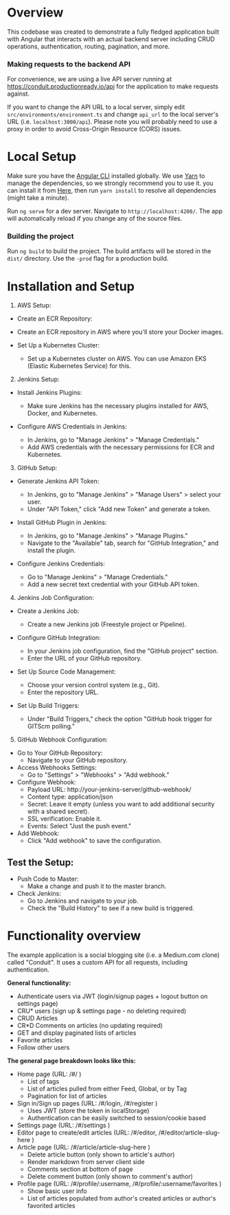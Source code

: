 # Overview

This codebase was created to demonstrate a fully fledged application built with Angular that interacts with an actual backend server including CRUD operations, authentication, routing, pagination, and more. 

### Making requests to the backend API

For convenience, we are using a live API server running at https://conduit.productionready.io/api for the application to make requests against.

If you want to change the API URL to a local server, simply edit `src/environments/environment.ts` and change `api_url` to the local server's URL (i.e. `localhost:3000/api`). Please note you will probably need to use a proxy in order to avoid Cross-Origin Resource (CORS) issues. 


# Local Setup

Make sure you have the [Angular CLI](https://github.com/angular/angular-cli#installation) installed globally. We use [Yarn](https://yarnpkg.com) to manage the dependencies, so we strongly recommend you to use it. you can install it from [Here](https://yarnpkg.com/en/docs/install), then run `yarn install` to resolve all dependencies (might take a minute).

Run `ng serve` for a dev server. Navigate to `http://localhost:4200/`. The app will automatically reload if you change any of the source files.

### Building the project

Run `ng build` to build the project. The build artifacts will be stored in the `dist/` directory. Use the `-prod` flag for a production build.

# Installation and Setup

1. AWS Setup:
* Create an ECR Repository:
* Create an ECR repository in AWS where you'll store your Docker images.

* Set Up a Kubernetes Cluster:
  * Set up a Kubernetes cluster on AWS. You can use Amazon EKS (Elastic Kubernetes Service) for this.

2. Jenkins Setup:
* Install Jenkins Plugins:
  * Make sure Jenkins has the necessary plugins installed for AWS, Docker, and Kubernetes.

* Configure AWS Credentials in Jenkins:
  * In Jenkins, go to "Manage Jenkins" > "Manage Credentials."
  * Add AWS credentials with the necessary permissions for ECR and Kubernetes.

3. GitHub Setup:
* Generate Jenkins API Token:
  * In Jenkins, go to "Manage Jenkins" > "Manage Users" > select your user.
  * Under "API Token," click "Add new Token" and generate a token.

* Install GitHub Plugin in Jenkins:
  * In Jenkins, go to "Manage Jenkins" > "Manage Plugins."
  * Navigate to the "Available" tab, search for "GitHub Integration," and install the plugin.

* Configure Jenkins Credentials:
  * Go to "Manage Jenkins" > "Manage Credentials."
  * Add a new secret text credential with your GitHub API token.

4. Jenkins Job Configuration:
* Create a Jenkins Job:
  * Create a new Jenkins job (Freestyle project or Pipeline).

* Configure GitHub Integration:
  * In your Jenkins job configuration, find the "GitHub project" section.
  * Enter the URL of your GitHub repository.

* Set Up Source Code Management:
  * Choose your version control system (e.g., Git).
  * Enter the repository URL.

* Set Up Build Triggers:
  * Under "Build Triggers," check the option "GitHub hook trigger for GITScm polling."

5. GitHub Webhook Configuration:
* Go to Your GitHub Repository:
  * Navigate to your GitHub repository.
* Access Webhooks Settings:
  * Go to "Settings" > "Webhooks" > "Add webhook."
* Configure Webhook:
  * Payload URL: http://your-jenkins-server/github-webhook/
  * Content type: application/json
  * Secret: Leave it empty (unless you want to add additional security with a shared secret).
  * SSL verification: Enable it.
  * Events: Select "Just the push event."
* Add Webhook:
  * Click "Add webhook" to save the configuration.

## Test the Setup:
* Push Code to Master:
  * Make a change and push it to the master branch.
* Check Jenkins:
  * Go to Jenkins and navigate to your job.
  * Check the "Build History" to see if a new build is triggered.


# Functionality overview

The example application is a social blogging site (i.e. a Medium.com clone) called "Conduit". It uses a custom API for all requests, including authentication.

**General functionality:**

- Authenticate users via JWT (login/signup pages + logout button on settings page)
- CRU\* users (sign up & settings page - no deleting required)
- CRUD Articles
- CR\*D Comments on articles (no updating required)
- GET and display paginated lists of articles
- Favorite articles
- Follow other users

**The general page breakdown looks like this:**

- Home page (URL: /#/ )
  - List of tags
  - List of articles pulled from either Feed, Global, or by Tag
  - Pagination for list of articles
- Sign in/Sign up pages (URL: /#/login, /#/register )
  - Uses JWT (store the token in localStorage)
  - Authentication can be easily switched to session/cookie based
- Settings page (URL: /#/settings )
- Editor page to create/edit articles (URL: /#/editor, /#/editor/article-slug-here )
- Article page (URL: /#/article/article-slug-here )
  - Delete article button (only shown to article's author)
  - Render markdown from server client side
  - Comments section at bottom of page
  - Delete comment button (only shown to comment's author)
- Profile page (URL: /#/profile/:username, /#/profile/:username/favorites )
  - Show basic user info
  - List of articles populated from author's created articles or author's favorited articles

<br />

